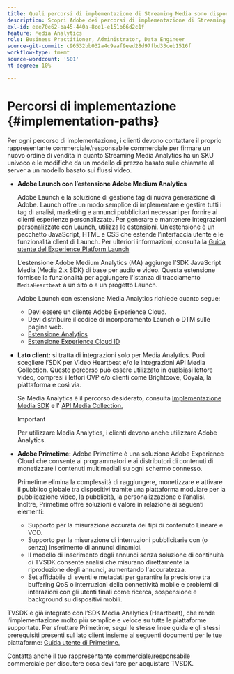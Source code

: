 ```yaml
---
title: Quali percorsi di implementazione di Streaming Media sono disponibili?
description: Scopri Adobe dei percorsi di implementazione di Streaming Media, incluso Adobe Launch.
exl-id: eee70e62-ba45-440a-8ce1-e151b66d2c1f
feature: Media Analytics
role: Business Practitioner, Administrator, Data Engineer
source-git-commit: c96532bb032a4c9aaf9eed28d97fbd33ceb1516f
workflow-type: tm+mt
source-wordcount: '501'
ht-degree: 10%

---
```


# Percorsi di implementazione {#implementation-paths}

Per ogni percorso di implementazione, i clienti devono contattare il proprio rappresentante commerciale/responsabile commerciale per firmare un nuovo ordine di vendita in quanto Streaming Media Analytics ha un SKU univoco e le modifiche da un modello di prezzo basato sulle chiamate al server a un modello basato sui flussi video.

* **Adobe Launch con l’estensione Adobe Medium Analytics**

   Adobe Launch è la soluzione di gestione tag di nuova generazione di Adobe. Launch offre un modo semplice di implementare e gestire tutti i tag di analisi, marketing e annunci pubblicitari necessari per fornire ai clienti esperienze personalizzate. Per generare e mantenere integrazioni personalizzate con Launch, utilizza le estensioni. Un’estensione è un pacchetto JavaScript, HTML e CSS che estende l’interfaccia utente e le funzionalità client di Launch. Per ulteriori informazioni, consulta la [Guida utente del Experience Platform Launch](https://experienceleague.adobe.com/docs/launch/using/overview.html?lang=it)

   L’estensione Adobe Medium Analytics (MA) aggiunge l’SDK JavaScript Media (Media 2.x SDK) di base per audio e video. Questa estensione fornisce la funzionalità per aggiungere l&#39;istanza di tracciamento `MediaHeartbeat` a un sito o a un progetto Launch.

   Adobe Launch con estensione Media Analytics richiede quanto segue:
   * Devi essere un cliente Adobe Experience Cloud.
   * Devi distribuire il codice di incorporamento Launch o DTM sulle pagine web.
   * [Estensione Analytics](https://experienceleague.adobe.com/docs/launch/using/extensions-ref/adobe-extension/analytics-extension/overview.html?lang=it)
   * [Estensione Experience Cloud ID](https://experienceleague.adobe.com/docs/launch/using/extensions-ref/adobe-extension/id-service-extension/overview.html?lang=it)


* **Lato client:** si tratta di integrazioni solo per Media Analytics. Puoi scegliere l’SDK per Video Heartbeat e/o le integrazioni API Media Collection. Questo percorso può essere utilizzato in qualsiasi lettore video, compresi i lettori OVP e/o clienti come Brightcove, Ooyala, la piattaforma e così via.

   Se Media Analytics è il percorso desiderato, consulta [Implementazione Media SDK](/help/sdk-implement/setup/setup-overview.md) e l&#39; [API Media Collection.](/help/media-collection-api/mc-api-overview.md)

   >[!IMPORTANT]
   >
   >Per utilizzare Media Analytics, i clienti devono anche utilizzare Adobe Analytics.

* **Adobe Primetime:** Adobe Primetime è una soluzione Adobe Experience Cloud che consente ai programmatori e ai distributori di contenuti di monetizzare i contenuti multimediali su ogni schermo connesso.

   Primetime elimina la complessità di raggiungere, monetizzare e attivare il pubblico globale tra dispositivi tramite una piattaforma modulare per la pubblicazione video, la pubblicità, la personalizzazione e l’analisi. Inoltre, Primetime offre soluzioni e valore in relazione ai seguenti elementi:

   * Supporto per la misurazione accurata dei tipi di contenuto Lineare e VOD.
   * Supporto per la misurazione di interruzioni pubblicitarie con (o senza) inserimento di annunci dinamici.
   * Il modello di inserimento degli annunci senza soluzione di continuità di TVSDK consente analisi che misurano direttamente la riproduzione degli annunci, aumentando l&#39;accuratezza.
   * Set affidabile di eventi e metadati per garantire la precisione tra buffering QoS o interruzioni della connettività mobile e problemi di interazioni con gli utenti finali come ricerca, sospensione e background su dispositivi mobili.

<!--
   * Integrated support for Nielsen DTVR (linear) with ID3 metadata and DCR with CMS metadata.
-->

TVSDK è già integrato con l’SDK Media Analytics (Heartbeat), che rende l’implementazione molto più semplice e veloce su tutte le piattaforme supportate. <!--Primetime also supports the partnership with Nielsen.--> Per sfruttare Primetime, segui le stesse linee guida e gli stessi prerequisiti presenti sul lato  [client ](/help/intro-to-ava/implementation-paths/client-side-path.md) insieme ai seguenti documenti per le tue piattaforme:  [Guida utente di Primetime.](https://helpx.adobe.com/it/primetime/user-guide.html)

Contatta anche il tuo rappresentante commerciale/responsabile commerciale per discutere cosa devi fare per acquistare TVSDK.
